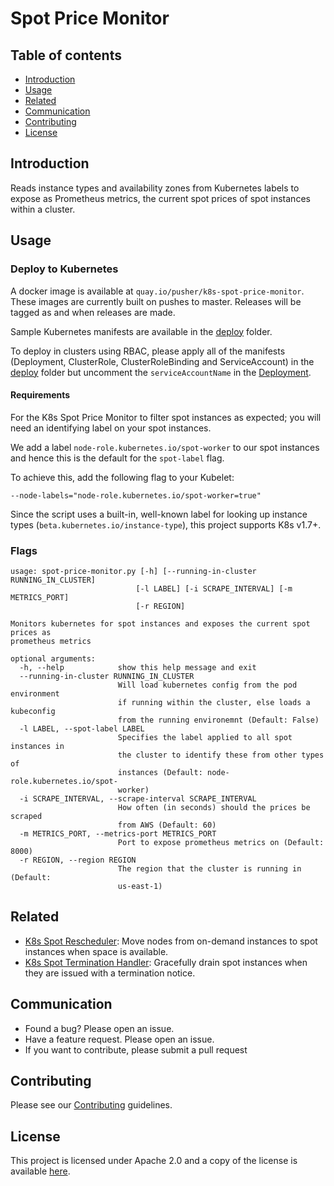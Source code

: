 # Spot Price Monitor

## Table of contents
* [Introduction](#introduction)
* [Usage](#usage)
* [Related](#related)
* [Communication](#communication)
* [Contributing](#contributing)
* [License](#license)

## Introduction

Reads instance types and availability zones from Kubernetes labels to expose as
Prometheus metrics, the current spot prices of spot instances within a cluster.

## Usage

### Deploy to Kubernetes
A docker image is available at `quay.io/pusher/k8s-spot-price-monitor`.
These images are currently built on pushes to master. Releases will be tagged as and when releases are made.

Sample Kubernetes manifests are available in the [deploy](deploy/) folder.

To deploy in clusters using RBAC, please apply all of the manifests (Deployment, ClusterRole, ClusterRoleBinding and ServiceAccount) in the [deploy](deploy/) folder but uncomment the `serviceAccountName` in the [Deployment](deploy/deployment.yaml).

#### Requirements

For the K8s Spot Price Monitor to filter spot instances as expected;
you will need an identifying label on your spot instances.

We add a label `node-role.kubernetes.io/spot-worker` to our spot instances and
hence this is the default for the `spot-label` flag.

To achieve this, add the following flag to your Kubelet:
```
--node-labels="node-role.kubernetes.io/spot-worker=true"
```

Since the script uses a built-in, well-known label for looking up instance types
(`beta.kubernetes.io/instance-type`), this project supports K8s v1.7+.

### Flags
```
usage: spot-price-monitor.py [-h] [--running-in-cluster RUNNING_IN_CLUSTER]
                            [-l LABEL] [-i SCRAPE_INTERVAL] [-m METRICS_PORT]
                            [-r REGION]

Monitors kubernetes for spot instances and exposes the current spot prices as
prometheus metrics

optional arguments:
  -h, --help            show this help message and exit
  --running-in-cluster RUNNING_IN_CLUSTER
                        Will load kubernetes config from the pod environment
                        if running within the cluster, else loads a kubeconfig
                        from the running environemnt (Default: False)
  -l LABEL, --spot-label LABEL
                        Specifies the label applied to all spot instances in
                        the cluster to identify these from other types of
                        instances (Default: node-role.kubernetes.io/spot-
                        worker)
  -i SCRAPE_INTERVAL, --scrape-interval SCRAPE_INTERVAL
                        How often (in seconds) should the prices be scraped
                        from AWS (Default: 60)
  -m METRICS_PORT, --metrics-port METRICS_PORT
                        Port to expose prometheus metrics on (Default: 8000)
  -r REGION, --region REGION
                        The region that the cluster is running in (Default:
                        us-east-1)
```

## Related
- [K8s Spot Rescheduler](https://github.com/pusher/k8s-spot-rescheduler): Move nodes from on-demand instances to spot instances when space is available.
- [K8s Spot Termination Handler](https://github.com/pusher/k8s-spot-termination-handler): Gracefully drain spot instances when they are issued with a termination notice.

## Communication

* Found a bug? Please open an issue.
* Have a feature request. Please open an issue.
* If you want to contribute, please submit a pull request

## Contributing
Please see our [Contributing](CONTRIBUTING.md) guidelines.

## License
This project is licensed under Apache 2.0 and a copy of the license is available [here](LICENSE).
